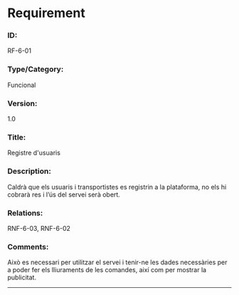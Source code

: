 # Requirement

### ID:
RF-6-01

### Type/Category:
Funcional

### Version:
1.0

### Title:
Registre d'usuaris

### Description:
Caldrà que els usuaris i transportistes es registrin a la plataforma, no els hi cobrarà res i l’ús del servei serà obert.

### Relations:
RNF-6-03, RNF-6-02

### Comments:
Això es necessari per utilitzar el servei i tenir-ne les dades necessàries per a poder fer els lliuraments de les comandes, així com per mostrar la publicitat.

---